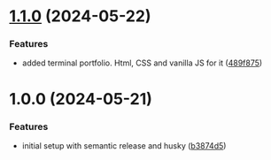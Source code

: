 # [1.1.0](https://github.com/gavilanbe/devops-portfolio/compare/v1.0.0...v1.1.0) (2024-05-22)


### Features

* added terminal portfolio. Html, CSS and vanilla JS for it ([489f875](https://github.com/gavilanbe/devops-portfolio/commit/489f8750fa97fd629c3606a831e4a5f8b71d5b0b))

# 1.0.0 (2024-05-21)


### Features

* initial setup with semantic release and husky ([b3874d5](https://github.com/gavilanbe/devops-portfolio/commit/b3874d53c377fe1d941a11d8e75d6bce4a9f72d7))
